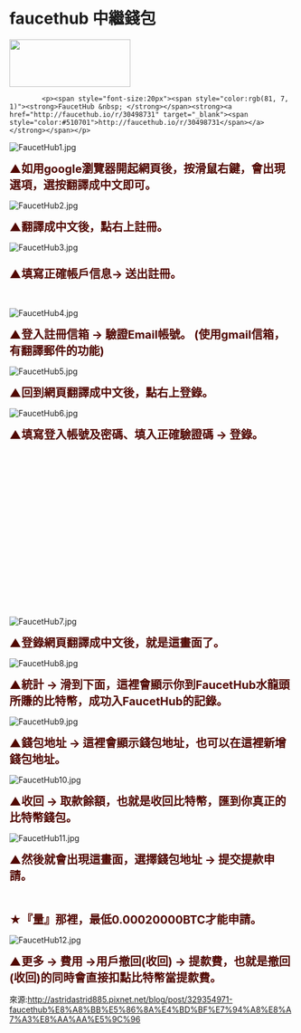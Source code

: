 # faucethub 中繼錢包
<img alt="" border="0" height="84" src="https://3.bp.blogspot.com/-kBBcWokDDpY/WW8vHMLxN2I/AAAAAAAADoI/N7HZQbn_YvYiqDi9IA8936Z5yDfNAGWDwCKgBGAs/s320/faucethubio.jpg" title="" width="214"></a></p>

            <p><span style="font-size:20px"><span style="color:rgb(81, 7, 1)"><strong>FaucetHub &nbsp; </strong></span><strong><a href="http://faucethub.io/r/30498731" target="_blank"><span style="color:#510701">http://faucethub.io/r/30498731</span></a></strong></span></p>

<p><img alt="FaucetHub1.jpg" src="https://pic.pimg.tw/astridastrid885/1505739993-3112710562_l.jpg" title="FaucetHub1.jpg" original="https://pic.pimg.tw/astridastrid885/1505739993-3112710562_l.jpg"></p>

<p><span style="color:#510701"><span style="font-size:20px"><strong>▲如用</strong></span></span><span style="color:#510701"><span style="font-size:20px"><strong><span style="color:#510701"><span style="font-size:20px"><strong><span style="color:#510701"><strong><span style="font-size:20px">google瀏覽器</span></strong></span></strong></span></span>開起網頁後</strong></span></span><span style="color:#510701"><span style="font-size:20px"><strong><span style="color:#510701"><strong><span style="font-size:20px">，按滑鼠右鍵，會出現選項，選按翻譯成中文即可。</span></strong></span></strong></span></span></p>

<p><img alt="FaucetHub2.jpg" src="https://pic.pimg.tw/astridastrid885/1505739993-1450152687_l.jpg" title="FaucetHub2.jpg" original="https://pic.pimg.tw/astridastrid885/1505739993-1450152687_l.jpg" style="display: inline;"></p>

<p><span style="color:#510701"><span style="font-size:20px"><strong><span style="color:#510701"><strong><span style="font-size:20px"><span style="color:#510701"><span style="font-size:20px"><strong>▲</strong></span></span>翻譯成中文</span></strong></span></strong></span></span><span style="color:#510701"><span style="font-size:20px"><strong>後，點右上註冊。</strong></span></span></p>

<p><img alt="FaucetHub3.jpg" src="https://pic.pimg.tw/astridastrid885/1505739993-2761855818_l.jpg" title="FaucetHub3.jpg" original="https://pic.pimg.tw/astridastrid885/1505739993-2761855818_l.jpg" style="display: inline;"></p>

<h3><span style="color:#510701"><strong><span style="font-size:20px">▲填寫正確帳戶信息</span></strong></span><span style="color:#510701"><span style="font-size:20px"><strong>→</strong></span><span style="color:#510701"><span style="font-size:20px"><strong> </strong></span></span><strong><span style="font-size:20px">送出註冊。</span></strong></span></h3>

<p>&nbsp;</p>

<p><img alt="FaucetHub4.jpg" src="https://pic.pimg.tw/astridastrid885/1505739992-2939436681_l.jpg" title="FaucetHub4.jpg" original="https://pic.pimg.tw/astridastrid885/1505739992-2939436681_l.jpg" style="display: inline;"></p>

<p><span style="color:#510701"><span style="font-size:20px"><strong>▲登入註冊信箱 → 驗證Email帳號。 (<strong><span style="font-size:20px">使用gmail信箱，有翻譯郵件的功能</span></strong>)</strong></span></span></p>

<p><img alt="FaucetHub5.jpg" src="https://pic.pimg.tw/astridastrid885/1505739993-216008765_l.jpg" title="FaucetHub5.jpg" original="https://pic.pimg.tw/astridastrid885/1505739993-216008765_l.jpg" style="display: inline;"></p>

<p><span style="color:#510701"><span style="font-size:20px"><strong><span style="color:#510701"><strong><span style="font-size:20px"><span style="color:#510701"><span style="font-size:20px"><strong>▲回到網頁</strong></span></span>翻譯成中文</span></strong></span></strong></span></span><span style="color:#510701"><span style="font-size:20px"><strong>後，點右上登錄。</strong></span></span></p>

<p><img alt="FaucetHub6.jpg" src="https://pic.pimg.tw/astridastrid885/1505739993-1008951618_l.jpg" title="FaucetHub6.jpg" original="https://pic.pimg.tw/astridastrid885/1505739993-1008951618_l.jpg" style="display: inline;"></p>

<p><span style="color:#510701"><strong><span style="font-size:20px">▲填寫登入帳號及密碼、填入正確驗證碼</span></strong></span><span style="color:#510701"><span style="font-size:20px"><strong> → 登錄。</strong></span></span><div class="article-inread-ad"><ins class="adsbyfalcon pixnet-ad" data-ad-client="1" data-ad-slot="2394" data-embed="false" style="display:inline-block;width:336px;height:280px;" data-adsbyfalcon-status="done"></ins></div></p>

<p><img alt="FaucetHub7.jpg" src="https://pic.pimg.tw/astridastrid885/1505739994-1570096522_l.jpg" title="FaucetHub7.jpg" original="https://pic.pimg.tw/astridastrid885/1505739994-1570096522_l.jpg" style="display: inline;"></p>

<p><span style="color:#510701"><span style="font-size:20px"><strong><span style="color:#510701"><strong><span style="font-size:20px"><span style="color:#510701"><span style="font-size:20px"><strong>▲登錄網頁</strong></span></span>翻譯成中文</span></strong></span></strong></span></span><span style="color:#510701"><span style="font-size:20px"><strong>後，就是這畫面了。</strong></span></span></p>

<p><img alt="FaucetHub8.jpg" src="https://pic.pimg.tw/astridastrid885/1505739994-442530582_l.jpg" title="FaucetHub8.jpg" original="https://pic.pimg.tw/astridastrid885/1505739994-442530582_l.jpg" style="display: inline;"></p>

<p><span style="color:#510701"><span style="font-size:20px"><strong><span style="color:#510701"><strong><span style="font-size:20px"><span style="color:#510701"><span style="font-size:20px"><strong>▲統計 → 滑到下面，這裡會顯示你到</strong></span></span></span></strong></span></strong></span></span><span style="font-size:20px"><span style="color:rgb(81, 7, 1)"><strong>FaucetHub</strong></span></span><span style="color:#510701"><strong><span style="font-size:20px">水龍頭所賺的</span></strong></span><span style="color:#510701"><strong><span style="font-size:20px">比特幣，成功入</span></strong></span><span style="font-size:20px"><span style="color:rgb(81, 7, 1)"><strong>FaucetHub</strong></span></span><span style="color:#510701"><strong><span style="font-size:20px">的記錄。</span></strong></span></p>

<p><img alt="FaucetHub9.jpg" src="https://pic.pimg.tw/astridastrid885/1505739995-419927239_l.jpg" title="FaucetHub9.jpg" original="https://pic.pimg.tw/astridastrid885/1505739995-419927239_l.jpg" style="display: inline;"></p>

<p><span style="color:#510701"><span style="font-size:20px"><strong><span style="color:#510701"><strong><span style="font-size:20px"><span style="color:#510701"><span style="font-size:20px"><strong>▲</strong></span></span></span></strong></span></strong></span></span><span style="color:#510701"><span style="font-size:20px"><strong><span style="color:#510701"><strong><span style="font-size:20px"><span style="color:#510701"><span style="font-size:20px"><strong>錢包地址 → </strong></span></span></span></strong></span></strong></span></span><span style="color:#510701"><span style="font-size:20px"><strong><span style="color:#510701"><strong><span style="font-size:20px"><span style="color:#510701"><span style="font-size:20px"><strong>這裡會顯示</strong></span></span></span></strong></span></strong></span></span><span style="color:#510701"><span style="font-size:20px"><strong><span style="color:#510701"><strong><span style="font-size:20px"><span style="color:#510701"><span style="font-size:20px"><strong>錢包地址</strong></span></span></span></strong></span></strong></span></span><span style="color:#510701"><span style="font-size:20px"><strong><span style="color:#510701"><strong><span style="font-size:20px"><span style="color:#510701"><span style="font-size:20px"><strong>，也可以在</strong></span></span></span></strong></span></strong></span></span><span style="color:#510701"><span style="font-size:20px"><strong><span style="color:#510701"><strong><span style="font-size:20px"><span style="color:#510701"><span style="font-size:20px"><strong><span style="color:#510701"><span style="font-size:20px"><strong><span style="color:#510701"><strong><span style="font-size:20px"><span style="color:#510701"><span style="font-size:20px"><strong>這裡</strong></span></span></span></strong></span></strong></span></span>新增錢包地址。</strong></span></span></span></strong></span></strong></span></span></p>

<p><img alt="FaucetHub10.jpg" src="https://pic.pimg.tw/astridastrid885/1505739995-3089307115_l.jpg" title="FaucetHub10.jpg" original="https://pic.pimg.tw/astridastrid885/1505739995-3089307115_l.jpg" style="display: inline;"></p>

<p><span style="color:#510701"><span style="font-size:20px"><strong><span style="color:#510701"><strong><span style="font-size:20px"><span style="color:#510701"><span style="font-size:20px"><strong>▲</strong></span></span></span></strong></span></strong></span></span><span style="color:#510701"><span style="font-size:20px"><strong><span style="color:#510701"><strong><span style="font-size:20px"><span style="color:#510701"><span style="font-size:20px"><strong>收回 → </strong></span></span></span></strong></span></strong></span></span><span style="color:#510701"><span style="font-size:20px"><strong><span style="color:#510701"><strong><span style="font-size:20px"><span style="color:#510701"><span style="font-size:20px"><strong>取款餘額，也就是收回</strong></span></span></span></strong></span></strong></span></span><span style="color:#510701"><strong><span style="font-size:20px">比特幣，</span></strong></span><span style="color:#510701"><strong><span style="font-size:20px">匯到你真正的比特幣錢包。</span></strong></span></p>

<p><img alt="FaucetHub11.jpg" src="https://pic.pimg.tw/astridastrid885/1505739995-1843779864_l.jpg" title="FaucetHub11.jpg" original="https://pic.pimg.tw/astridastrid885/1505739995-1843779864_l.jpg" style="display: inline;"></p>

<p><span style="color:#510701"><strong><span style="font-size:20px">▲然後就會出現這畫面，選擇</span></strong></span><span style="color:#510701"><span style="font-size:20px"><strong><span style="color:#510701"><strong><span style="font-size:20px"><span style="color:#510701"><span style="font-size:20px"><strong>錢包地址 → 提交提款申請。<br>
<br>
<br>
★『量』那裡，最低0.00020000BTC才能</strong></span></span></span></strong></span></strong></span></span><span style="color:#510701"><span style="font-size:20px"><strong><span style="color:#510701"><strong><span style="font-size:20px"><span style="color:#510701"><span style="font-size:20px"><strong><span style="color:#510701"><span style="font-size:20px"><strong><span style="color:#510701"><strong><span style="font-size:20px"><span style="color:#510701"><span style="font-size:20px"><strong>申請。</strong></span></span></span></strong></span></strong></span></span></strong></span></span></span></strong></span></strong></span></span></p>

<p><img alt="FaucetHub12.jpg" src="https://pic.pimg.tw/astridastrid885/1505739996-3217597158_l.jpg" title="FaucetHub12.jpg" original="https://pic.pimg.tw/astridastrid885/1505739996-3217597158_l.jpg" style="display: inline;"></p>

<p><span style="color:#510701"><strong><span style="font-size:20px">▲更多 → 費用 →用戶撤回(收回) → 提歀費，也就是</span></strong></span><span style="color:#510701"><strong><span style="font-size:20px"><span style="color:#510701"><strong><span style="font-size:20px">撤回(收回)</span></strong></span></span></strong></span><span style="color:#510701"><strong><span style="font-size:20px">的同時會直接扣點比特幣當</span></strong></span><span style="color:#510701"><strong><span style="font-size:20px"><span style="color:#510701"><strong><span style="font-size:20px">提歀費</span></strong></span>。</span></strong></span></p>

來源:http://astridastrid885.pixnet.net/blog/post/329354971-faucethub%E8%A8%BB%E5%86%8A%E4%BD%BF%E7%94%A8%E8%A7%A3%E8%AA%AA%E5%9C%96
